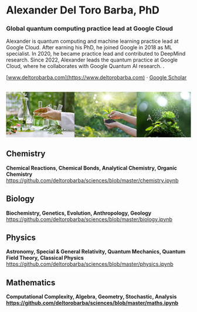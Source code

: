 # Alexander Del Toro Barba, PhD

### Global quantum computing practice lead at Google Cloud

Alexander is quantum computing and machine learning practice lead at Google Cloud. After earning his PhD, he joined Google in 2018 as ML specialist. In 2020, he became practice lead and contributed to DeepMind research. Since 2022, Alexander leads the quantum practice at Google Cloud, where he collaborates with Google Quantum AI research.  .  

[www.deltorobarba.com](https://www.deltorobarba.com) $\cdot$ [Google Scholar](https://scholar.google.com/citations?hl=en&user=fddyK-wAAAAJ)

<br>

<img src="https://raw.githubusercontent.com/deltorobarba/repo/master/sciences_0000.png" alt="sciences">

<br> 

## Chemistry

<b>Chemical Reactions, Chemical Bonds, Analytical Chemistry, Organic Chemistry</b><br>
https://github.com/deltorobarba/sciences/blob/master/chemistry.ipynb

## Biology

<b>Biochemistry, Genetics, Evolution, Anthropology, Geology</b><br>
https://github.com/deltorobarba/sciences/blob/master/biology.ipynb

## Physics

<b>Astronomy, Special & General Relativity, Quantum Mechanics, Quantum Field Theory, Classical Physics</b><br>
https://github.com/deltorobarba/sciences/blob/master/physics.ipynb

## Mathematics

<b>Computational Complexity, Algebra, Geometry, Stochastic, Analysis<br>
https://github.com/deltorobarba/sciences/blob/master/maths.ipynb


